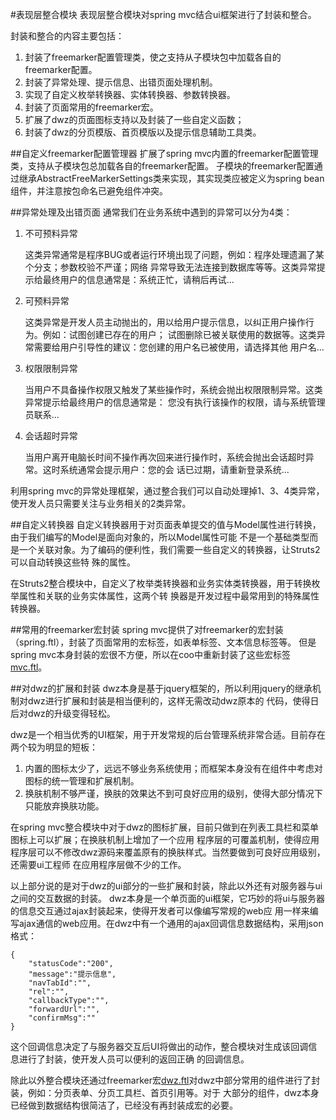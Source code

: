 #表现层整合模块
表现层整合模块对spring mvc结合ui框架进行了封装和整合。

封装和整合的内容主要包括：

1. 封装了freemarker配置管理类，使之支持从子模块包中加载各自的freemarker配置。
2. 封装了异常处理、提示信息、出错页面处理机制。
3. 实现了自定义枚举转换器、实体转换器、参数转换器。
4. 封装了页面常用的freemarker宏。
4. 扩展了dwz的页面图标支持以及封装了一些自定义函数；
5. 封装了dwz的分页模版、首页模版以及提示信息辅助工具类。

##自定义freemarker配置管理器
扩展了spring mvc内置的freemarker配置管理类，支持从子模块包总加载各自的freemarker配置。
子模块的freemarker配置通过继承AbstractFreeMarkerSettings类来实现，其实现类应被定义为spring bean组件，并注意按包命名已避免组件冲突。

##异常处理及出错页面
通常我们在业务系统中遇到的异常可以分为4类：

1.	不可预料异常

	这类异常通常是程序BUG或者运行环境出现了问题，例如：程序处理遗漏了某个分支；参数校验不严谨；网络
	异常导致无法连接到数据库等等。这类异常提示给最终用户的信息通常是：系统正忙，请稍后再试...
	
2.	可预料异常

	这类异常是开发人员主动抛出的，用以给用户提示信息，以纠正用户操作行为。例如：试图创建已存在的用户；
	试图删除已被关联使用的数据等。这类异常需要给用户引导性的建议：您创建的用户名已被使用，请选择其他
	用户名...
	
3.	权限限制异常

	当用户不具备操作权限又触发了某些操作时，系统会抛出权限限制异常。这类异常提示给最终用户的信息通常是：
	您没有执行该操作的权限，请与系统管理员联系...

4.	会话超时异常

	当用户离开电脑长时间不操作再次回来进行操作时，系统会抛出会话超时异常。这时系统通常会提示用户：您的会
	话已过期，请重新登录系统...
	
利用spring mvc的异常处理框架，通过整合我们可以自动处理掉1、3、4类异常，使开发人员只需要关注与业务相关的2类异常。

##自定义转换器
自定义转换器用于对页面表单提交的值与Model属性进行转换，由于我们编写的Model是面向对象的，所以Model属性可能
不是一个基础类型而是一个关联对象。为了编码的便利性，我们需要一些自定义的转换器，让Struts2可以自动转换这些特
殊的属性。

在Struts2整合模块中，自定义了枚举类转换器和业务实体类转换器，用于转换枚举属性和关联的业务实体属性，这两个转
换器是开发过程中最常用到的特殊属性转换器。

##常用的freemarker宏封装
spring mvc提供了对freemarker的宏封装（spring.ftl），封装了页面常用的宏标签，如表单标签、文本信息标签等。
但是spring mvc本身封装的宏很不方便，所以在coo中重新封装了这些宏标签[mvc.ftl](src/coo/mvc/macros/mvc.ftl)。

##对dwz的扩展和封装
dwz本身是基于jquery框架的，所以利用jquery的继承机制对dwz进行扩展和封装是相当便利的，这样无需改动dwz原本的
代码，使得日后对dwz的升级变得轻松。

dwz是一个相当优秀的UI框架，用于开发常规的后台管理系统非常合适。目前存在两个较为明显的短板：

1.	内置的图标太少了，远远不够业务系统使用；而框架本身没有在组件中考虑对图标的统一管理和扩展机制。
2.	换肤机制不够严谨，换肤的效果达不到可良好应用的级别，使得大部分情况下只能放弃换肤功能。

在spring mvc整合模块中对于dwz的图标扩展，目前只做到在列表工具栏和菜单图标上可以扩展；在换肤机制上增加了一个应用
程序层的可覆盖机制，使得应用程序层可以不修改dwz源码来覆盖原有的换肤样式。当然要做到可良好应用级别，还需要ui工程师
在应用程序层做不少的工作。

以上部分说的是对于dwz的ui部分的一些扩展和封装，除此以外还有对服务器与ui之间的交互数据的封装。
dwz本身是一个单页面的ui框架，它巧妙的将ui与服务器的信息交互通过ajax封装起来，使得开发者可以像编写常规的web应
用一样来编写ajax通信的web应用。在dwz中有一个通用的ajax回调信息数据结构，采用json格式：

	{
		"statusCode":"200",
		"message":"提示信息",
		"navTabId":"",
		"rel":"",
		"callbackType":"",
		"forwardUrl":"",
		"confirmMsg":""
	}
	
这个回调信息决定了与服务器交互后UI将做出的动作，整合模块对生成该回调信息进行了封装，使开发人员可以便利的返回正确
的回调信息。

除此以外整合模块还通过freemarker宏[dwz.ftl](src/coo/mvc/macros/dwz.ftl)对dwz中部分常用的组件进行了封装，例如：分页表单、分页工具栏、首页引用等。对于
大部分的组件，dwz本身已经做到数据结构很简洁了，已经没有再封装成宏的必要。